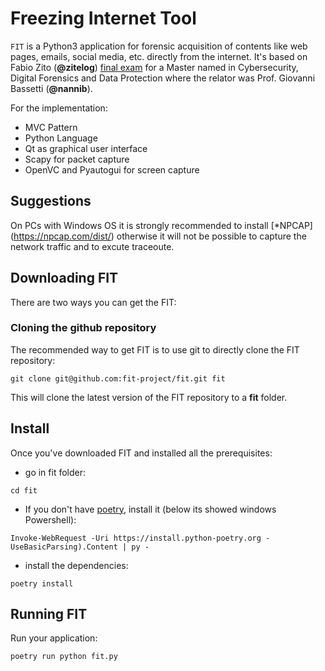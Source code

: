 # Freezing Internet Tool
`FIT` is a Python3 application for forensic acquisition of contents like web pages, emails, social media, etc. directly from the internet. 
It's based on Fabio Zito (**@zitelog**) [final exam](https://github.com/zitelog/fit) for a Master named in Cybersecurity, Digital Forensics and Data Protection where the relator was Prof. Giovanni Bassetti (**@nannib**).

For the implementation: 
* MVC Pattern
* Python Language
* Qt as graphical user interface
* Scapy for packet capture
* OpenVC and Pyautogui for screen capture


## Suggestions
On PCs with Windows OS it is strongly recommended to install [*NPCAP] (https://npcap.com/dist/) otherwise it will not be possible to capture the network traffic and to excute traceoute.

## Downloading FIT
There are two ways you can get the FIT:

### Cloning the github repository
The recommended way to get FIT is to use git to directly clone the FIT repository:

```
git clone git@github.com:fit-project/fit.git fit
```

This will clone the latest version of the FIT repository to a **fit** folder.


## Install
Once you've downloaded FIT and installed all the prerequisites:

* go in fit folder:
```
cd fit
```
* If you don't have [poetry](https://python-poetry.org/), install it (below its showed windows Powershell):
```
Invoke-WebRequest -Uri https://install.python-poetry.org -UseBasicParsing).Content | py -
```
* install the dependencies:
```
poetry install
```
## Running FIT

Run your application:

```
poetry run python fit.py
```
